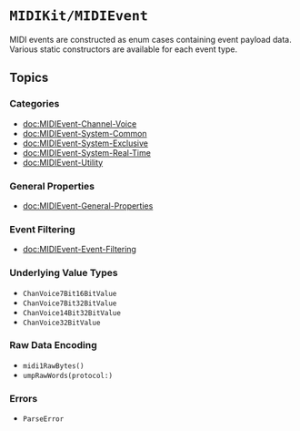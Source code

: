 # ``MIDIKit/MIDIEvent``

MIDI events are constructed as enum cases containing event payload data. Various static constructors are available for each event type.

## Topics

### Categories

- <doc:MIDIEvent-Channel-Voice>
- <doc:MIDIEvent-System-Common>
- <doc:MIDIEvent-System-Exclusive>
- <doc:MIDIEvent-System-Real-Time>
- <doc:MIDIEvent-Utility>

### General Properties

- <doc:MIDIEvent-General-Properties>

### Event Filtering

- <doc:MIDIEvent-Event-Filtering>

### Underlying Value Types

- ``ChanVoice7Bit16BitValue``
- ``ChanVoice7Bit32BitValue``
- ``ChanVoice14Bit32BitValue``
- ``ChanVoice32BitValue``

### Raw Data Encoding

- ``midi1RawBytes()``
- ``umpRawWords(protocol:)``

### Errors

- ``ParseError``
